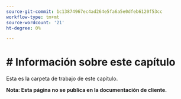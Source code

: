 ```yaml
---
source-git-commit: 1c13874967ec4ad264e5fa6a5e0dfeb6120f53cc
workflow-type: tm+mt
source-wordcount: '21'
ht-degree: 0%

---
```

# # Información sobre este capítulo

Esta es la carpeta de trabajo de este capítulo.

**Nota: Esta página no se publica en la documentación de cliente.**
